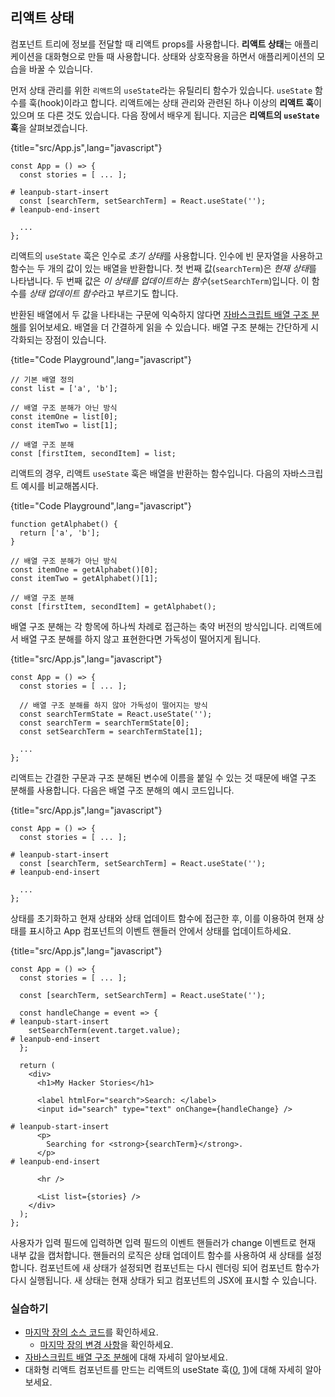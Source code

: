 ## 리액트 상태

컴포넌트 트리에 정보를 전달할 때 리액트 props를 사용합니다. **리액트 상태**는 애플리케이션을 대화형으로 만들 때 사용합니다. 상태와 상호작용을 하면서 애플리케이션의 모습을 바꿀 수 있습니다.

먼저 상태 관리를 위한 `리액트`의 `useState`라는 유틸리티 함수가 있습니다. `useState` 함수를 훅(hook)이라고 합니다. 리액트에는 상태 관리와 관련된 하나 이상의 **리액트 훅**이 있으며 또 다른 것도 있습니다. 다음 장에서 배우게 됩니다. 지금은 **리액트의 `useState` 훅**을 살펴보겠습니다.

{title="src/App.js",lang="javascript"}
~~~~~~~
const App = () => {
  const stories = [ ... ];

# leanpub-start-insert
  const [searchTerm, setSearchTerm] = React.useState('');
# leanpub-end-insert

  ...
};
~~~~~~~

리액트의 `useState` 훅은 인수로 *초기 상태*를 사용합니다. 인수에 빈 문자열을 사용하고 함수는 두 개의 값이 있는 배열을 반환합니다. 첫 번째 값(`searchTerm`)은 *현재 상태*를 나타냅니다. 두 번째 값은 *이 상태를 업데이트하는 함수*(`setSearchTerm`)입니다. 이 함수를 *상태 업데이트 함수*라고 부르기도 합니다.

반환된 배열에서 두 값을 나타내는 구문에 익숙하지 않다면 [자바스크립트 배열 구조 분해](https://developer.mozilla.org/en-US/docs/Web/JavaScript/Reference/Operators/Destructuring_assignment#Array_destructuring)를 읽어보세요. 배열을 더 간결하게 읽을 수 있습니다. 배열 구조 분해는 간단하게 시각화되는 장점이 있습니다.

{title="Code Playground",lang="javascript"}
~~~~~~~
// 기본 배열 정의
const list = ['a', 'b'];

// 배열 구조 분해가 아닌 방식
const itemOne = list[0];
const itemTwo = list[1];

// 배열 구조 분해
const [firstItem, secondItem] = list;
~~~~~~~

리액트의 경우, 리액트 `useState` 훅은 배열을 반환하는 함수입니다. 다음의 자바스크립트 예시를 비교해봅시다.

{title="Code Playground",lang="javascript"}
~~~~~~~
function getAlphabet() {
  return ['a', 'b'];
}

// 배열 구조 분해가 아닌 방식
const itemOne = getAlphabet()[0];
const itemTwo = getAlphabet()[1];

// 배열 구조 분해
const [firstItem, secondItem] = getAlphabet();
~~~~~~~

배열 구조 분해는 각 항목에 하나씩 차례로 접근하는 축약 버전의 방식입니다. 리액트에서 배열 구조 분해를 하지 않고 표현한다면 가독성이 떨어지게 됩니다.

{title="src/App.js",lang="javascript"}
~~~~~~~
const App = () => {
  const stories = [ ... ];

  // 배열 구조 분해를 하지 않아 가독성이 떨어지는 방식
  const searchTermState = React.useState('');
  const searchTerm = searchTermState[0];
  const setSearchTerm = searchTermState[1];

  ...
};
~~~~~~~

리액트는 간결한 구문과 구조 분해된 변수에 이름을 붙일 수 있는 것 때문에 배열 구조 분해를 사용합니다. 다음은 배열 구조 분해의 예시 코드입니다.

{title="src/App.js",lang="javascript"}
~~~~~~~
const App = () => {
  const stories = [ ... ];

# leanpub-start-insert
  const [searchTerm, setSearchTerm] = React.useState('');
# leanpub-end-insert

  ...
};
~~~~~~~

상태를 초기화하고 현재 상태와 상태 업데이트 함수에 접근한 후, 이를 이용하여 현재 상태를 표시하고 App 컴포넌트의 이벤트 핸들러 안에서 상태를 업데이트하세요.

{title="src/App.js",lang="javascript"}
~~~~~~~
const App = () => {
  const stories = [ ... ];

  const [searchTerm, setSearchTerm] = React.useState('');

  const handleChange = event => {
# leanpub-start-insert
    setSearchTerm(event.target.value);
# leanpub-end-insert
  };

  return (
    <div>
      <h1>My Hacker Stories</h1>

      <label htmlFor="search">Search: </label>
      <input id="search" type="text" onChange={handleChange} />

# leanpub-start-insert
      <p>
        Searching for <strong>{searchTerm}</strong>.
      </p>
# leanpub-end-insert

      <hr />

      <List list={stories} />
    </div>
  );
};
~~~~~~~

사용자가 입력 필드에 입력하면 입력 필드의 이벤트 핸들러가 change 이벤트로 현재 내부 값을 캡처합니다. 핸들러의 로직은 상태 업데이트 함수를 사용하여 새 상태를 설정합니다. 컴포넌트에 새 상태가 설정되면 컴포넌트는 다시 렌더링 되어 컴포넌트 함수가 다시 실행됩니다. 새 상태는 현재 상태가 되고 컴포넌트의 JSX에 표시할 수 있습니다.

### 실습하기

* [마지막 장의 소스 코드](https://codesandbox.io/s/github/the-road-to-learn-react/hacker-stories/tree/hs/React-State)를 확인하세요.
  * [마지막 장의 변경 사항](https://github.com/the-road-to-learn-react/hacker-stories/compare/hs/React-Props...hs/React-State?expand=1)을 확인하세요.
* [자바스크립트 배열 구조 분해](https://developer.mozilla.org/en-US/docs/Web/JavaScript/Reference/Operators/Destructuring_assignment#Array_destructuring)에 대해 자세히 알아보세요.
* 대화형 리액트 컴포넌트를 만드는 리액트의 useState 훅([0](https://www.robinwieruch.de/react-usestate-hook), [1](https://reactjs.org/docs/hooks-state.html))에 대해 자세히 알아보세요.